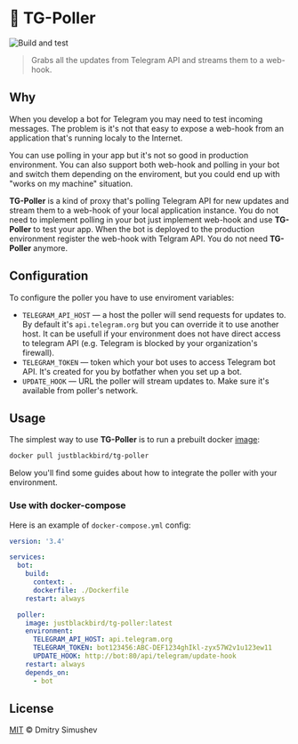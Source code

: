 # 🚀 TG-Poller

![Build and test](https://github.com/JustBlackBird/tg-poller/workflows/Build%20and%20test/badge.svg?branch=master)

> Grabs all the updates from Telegram API and streams them to a web-hook.


## Why

When you develop a bot for Telegram you may need to test incoming messages.
The problem is it's not that easy to expose a web-hook from an application
that's running localy to the Internet.

You can use polling in your app but it's not so good in production environment.
You can also support both web-hook and polling in your bot and switch them
depending on the enviroment, but you could end up with "works on my machine"
situation.

**TG-Poller** is a kind of proxy that's polling Telegram API for new updates and
stream them to a web-hook of your local application instance. You do not need to
implement polling in your bot just implement web-hook and use **TG-Poller** to test
your app. When the bot is deployed to the production environment register the web-hook
with Telgram API. You do not need **TG-Poller** anymore.

## Configuration

To configure the poller you have to use enviroment variables:

- `TELEGRAM_API_HOST` — a host the poller will send requests for updates to. By
   default it's `api.telegram.org` but you can override it to use another host. It
   can be usefull if your environment does not have direct access to telegram API
   (e.g. Telegram is blocked by your organization's firewall).
- `TELEGRAM_TOKEN` — token which your bot uses to access Telegram bot API. It's
   created for you by botfather when you set up a bot.
- `UPDATE_HOOK` — URL the poller will stream updates to. Make sure it's available
   from poller's network.

## Usage

The simplest way to use **TG-Poller** is to run a prebuilt docker [image](https://hub.docker.com/repository/docker/justblackbird/tg-poller):

```bash
docker pull justblackbird/tg-poller
```

Below you'll find some guides about how to integrate the poller with your environment.

### Use with docker-compose

Here is an example of `docker-compose.yml` config:

```yml
version: '3.4'

services:
  bot:
    build:
      context: .
      dockerfile: ./Dockerfile
    restart: always

  poller:
    image: justblackbird/tg-poller:latest
    environment:
      TELEGRAM_API_HOST: api.telegram.org
      TELEGRAM_TOKEN: bot123456:ABC-DEF1234ghIkl-zyx57W2v1u123ew11
      UPDATE_HOOK: http://bot:80/api/telegram/update-hook
    restart: always
    depends_on:
      - bot

```

## License

[MIT](http://opensource.org/licenses/MIT) © Dmitry Simushev
